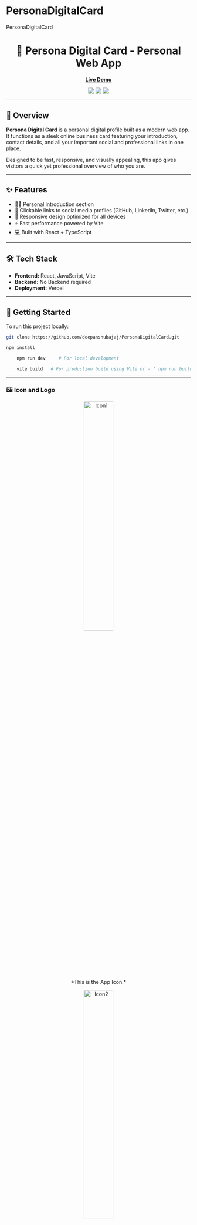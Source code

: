 # PersonaDigitalCard
PersonaDigitalCard
<h1 align="center">💼 Persona Digital Card - Personal Web App</h1>

<p align="center">
  <a href="https://persona-digital-card.vercel.app/"><strong>Live Demo</strong></a>
</p>

<p align="center">
  <img src="https://img.shields.io/badge/React-20232A?style=for-the-badge&logo=react&logoColor=61DAFB" />
  <img src="https://img.shields.io/badge/Vite-646CFF?style=for-the-badge&logo=vite&logoColor=white" />
  <img src="https://img.shields.io/badge/JavaScript-007ACC?style=for-the-badge&logo=javascript&logoColor=white" />
</p>

---

## 📌 Overview

**Persona Digital Card** is a personal digital profile built as a modern web app. It functions as a sleek online business card featuring your introduction, contact details, and all your important social and professional links in one place. 

Designed to be fast, responsive, and visually appealing, this app gives visitors a quick yet professional overview of who you are.

---

## ✨ Features

- 🧑‍💼 Personal introduction section  
- 🔗 Clickable links to social media profiles (GitHub, LinkedIn, Twitter, etc.)  
- 📱 Responsive design optimized for all devices  
- ⚡ Fast performance powered by Vite  
- 💻 Built with React + TypeScript  

---

## 🛠 Tech Stack

- **Frontend:** React, JavaScript, Vite
- **Backend:** No Backend required
- **Deployment:** Vercel

---

## 🚀 Getting Started

To run this project locally:

```bash
git clone https://github.com/deepanshubajaj/PersonaDigitalCard.git
```
```bash
npm install
```
```bash
    npm run dev     # For local development
```
```bash
    vite build   # For production build using Vite or - ' npm run build '
```
---

### 🖼️ Icon and Logo

<p align="center">
  <img src="ProjectOutputs/Snapshots/logo3.png" alt="Icon1" width="40%"  />
</p>

<p align="center">
  *This is the App Icon.*
</p>

<p align="center">
  <img src="ProjectOutputs/Snapshots/logo1.png" alt="Icon2" width="40%" />
</p>

<p align="center">
  *This is the App Logo.*
</p>

---

### 🖼️ UI Sneak Peek

<p align="center">
  <img src="ProjectOutputs/Snapshots/screenAbout.jpg" alt="Image1"  />
</p>

<p align="center">
  *Screenshot of About Page.*
</p>

<p align="center">
  <img src="ProjectOutputs/Snapshots/screenEthereal.jpg" alt="Image2"  />
</p>

<p align="center">
  *Screenshot of Ethereal Journey Page.*
</p>

<p align="center">
  <img src="ProjectOutputs/Snapshots/screenVideo.jpg" alt="Image3"  />
</p>

<p align="center">
  *Screenshot of Watch Now Page.*
</p>

<p align="center">
  <img src="ProjectOutputs/Snapshots/screenMemory.jpg" alt="Image4"  />
</p>

<p align="center">
  *Screenshot of Memory Game Page.*
</p>

<p align="center">
  <img src="ProjectOutputs/Snapshots/screenLogin.jpg" alt="Image5"  />
</p>

<p align="center">
  *Screenshot of Login Page.*
</p>

<p align="center">
  <img src="ProjectOutputs/Snapshots/screenSignup.jpg" alt="Image6"  />
</p>

<p align="center">
  *Screenshot of Register Page.*
</p>

<p align="center">
  <img src="ProjectOutputs/Snapshots/screenHome.jpg" alt="Image7"  />
</p>

<p align="center">
  *Screenshot of Home Page.*
</p>

<p align="center">
  <img src="ProjectOutputs/Snapshots/screenAdd.jpg" alt="Image8"  />
</p>

<p align="center">
  *Screenshot of Add Dialog.*
</p>

<p align="center">
  <img src="ProjectOutputs/Snapshots/screenViewP.jpg" alt="Image9"  />
</p>

<p align="center">
  *Screenshot of View Dialog.*
</p>

<p align="center">
  <img src="ProjectOutputs/Snapshots/screenUpdate.jpg" alt="Image10"  />
</p>

<p align="center">
  *Screenshot of Edit Dialog.*
</p>

<p align="center">
  <img src="ProjectOutputs/Snapshots/screenFP.jpg" alt="Image11"  />
</p>

<p align="center">
  *Screenshot of Forgot Password Page.*
</p>

<p align="center">
  <img src="ProjectOutputs/Snapshots/screenRC.jpg" alt="Image12"  />
</p>

<p align="center">
  *Screenshot of Forgot Password Reset Code Dialog.*
</p>

<p align="center">
  <img src="ProjectOutputs/Snapshots/screenRP.jpg" alt="Image13"  />
</p>

<p align="center">
  *Screenshot of Reset Password Page.*
</p>

<p align="center">
  <img src="ProjectOutputs/Snapshots/screenSnake1.jpg" alt="Image14"  />
</p>

<p align="center">
  *Screenshot of Secret Snake Game (1) Page.*
</p>

<p align="center">
  <img src="ProjectOutputs/Snapshots/screenSnake2.jpg" alt="Image15"  />
</p>

<p align="center">
  *Screenshot of Secret Snake Game (2) Page.*
</p>

<p align="center">
  <img src="ProjectOutputs/Snapshots/ServerWorkingPic.jpg" alt="Image16"  />
</p>

<p align="center">
  *Screenshot of Server Running in Backend.*
</p>

---

## 📱 Live Demo

- 🌐 [Geeky Shop Live](https://geeky-shop-web-app.vercel.app/)

---

## 🚀 Working App Demo

### Complete App Working Video

Check out the demo of the working app below:

[Watch the Working Demo](https://github.com/user-attachments/assets/69704f3d-a9fc-456d-81b4-2697cc8f2d03)

---

## 🤝 Contributing

Thank you for your interest in contributing to this project!  
I welcome contributions from the community.

- You are free to use, modify, and redistribute this code under the terms of the MIT License.
- If you'd like to contribute, please **open an issue** or **submit a pull request**.
- All contributions will be reviewed and approved by the author — **Deepanshu Bajaj**.

---

## 📃 License

This project is licensed under the [MIT License](./LICENSE).  
You are free to use this project for personal, educational, or commercial purposes — just make sure to provide proper attribution.

> **Clarification:** Commercial use includes, but is not limited to, use in products,  
> services, or activities intended to generate revenue, directly or indirectly.
